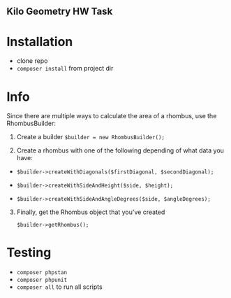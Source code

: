 ## Kilo Geometry HW Task

# Installation
* clone repo
* `composer install` from project dir

# Info 
 Since there are multiple ways to calculate the area of a rhombus, use the RhombusBuilder: 
 
 
 1. Create a builder `$builder = new RhombusBuilder();`
 
 2. Create a rhombus with one of the following depending of what data you have:
 
 * `$builder->createWithDiagonals($firstDiagonal, $secondDiagonal);`
 
 * `$builder->createWithSideAndHeight($side, $height);`
  
 * `$builder->createWithSideAndAngleDegrees($side, $angleDegrees);`
  
 3. Finally, get the Rhombus object that you've created
 
    `$builder->getRhombus();`
    

# Testing
* `composer phpstan`
* `composer phpunit`
* `composer all` to run all scripts


